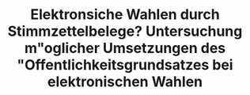 ---
title: "Elektronsiche Wahlen durch Stimmzettelbelege? Untersuchung m&quot;oglicher Umsetzungen des &quot;Offentlichkeitsgrundsatzes bei elektronischen Wahlen"
collection: journals
type: journals
permalink: /publications/2014-03-Elektronsiche-Wahlen-durch-Stimmzettelbelege-Untersuchung-moglicher-Umsetzungen-des-Offentlichkeitsgrundsatzes-bei-elektronischen-Wahlen
excerpt: 'Mit freundlicher Genehmigung der Redaktion MMR, Verlag C.H.BECK, M{\&quot;u}nchen.'
venue: 'MultiMedia und Recht (MMR)'
pages: '154-158'
publisher: 'Verlag C.H.BECK'
year: '2014'
paperurl: 'https://download.hrz.tu-darmstadt.de/media/FB20/Dekanat/Publikationen/SECUSO/MMR_HBV14.pdf'
citation: ' Maria Henning,  <b>Jurlind Budurushi</b>,  Melanie Volkamer</br> MultiMedia und Recht (MMR)'
---